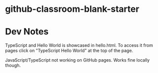 # github-classroom-blank-starter

# Dev Notes
TypeScript and Hello World is showcased in hello.html. To access it from pages
click on "TypeScript Hello World" at the top of the page.

JavaScript/TypeScript not working on GitHub pages. Works fine locally though.